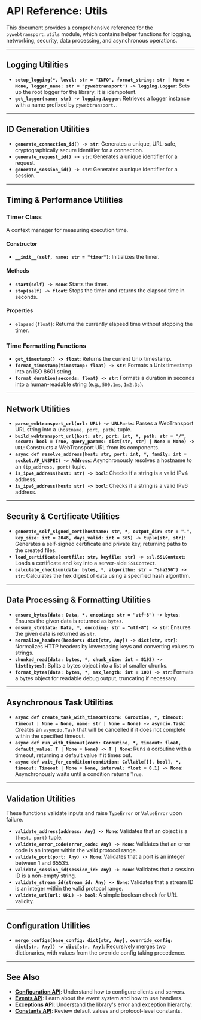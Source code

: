 # API Reference: Utils

This document provides a comprehensive reference for the `pywebtransport.utils` module, which contains helper functions for logging, networking, security, data processing, and asynchronous operations.

---

## Logging Utilities

- **`setup_logging(*, level: str = "INFO", format_string: str | None = None, logger_name: str = "pywebtransport") -> logging.Logger`**: Sets up the root logger for the library. It is idempotent.
- **`get_logger(name: str) -> logging.Logger`**: Retrieves a logger instance with a name prefixed by `pywebtransport.`.

---

## ID Generation Utilities

- **`generate_connection_id() -> str`**: Generates a unique, URL-safe, cryptographically secure identifier for a connection.
- **`generate_request_id() -> str`**: Generates a unique identifier for a request.
- **`generate_session_id() -> str`**: Generates a unique identifier for a session.

---

## Timing & Performance Utilities

### Timer Class

A context manager for measuring execution time.

#### Constructor

- **`__init__(self, name: str = "timer")`**: Initializes the timer.

#### Methods

- **`start(self) -> None`**: Starts the timer.
- **`stop(self) -> float`**: Stops the timer and returns the elapsed time in seconds.

#### Properties

- `elapsed` (`float`): Returns the currently elapsed time without stopping the timer.

### Time Formatting Functions

- **`get_timestamp() -> float`**: Returns the current Unix timestamp.
- **`format_timestamp(timestamp: float) -> str`**: Formats a Unix timestamp into an ISO 8601 string.
- **`format_duration(seconds: float) -> str`**: Formats a duration in seconds into a human-readable string (e.g., `500.1ms`, `1m2.3s`).

---

## Network Utilities

- **`parse_webtransport_url(url: URL) -> URLParts`**: Parses a WebTransport URL string into a `(hostname, port, path)` tuple.
- **`build_webtransport_url(host: str, port: int, *, path: str = "/", secure: bool = True, query_params: dict[str, str] | None = None) -> URL`**: Constructs a WebTransport URL from its components.
- **`async def resolve_address(host: str, port: int, *, family: int = socket.AF_UNSPEC) -> Address`**: Asynchronously resolves a hostname to an `(ip_address, port)` tuple.
- **`is_ipv4_address(host: str) -> bool`**: Checks if a string is a valid IPv4 address.
- **`is_ipv6_address(host: str) -> bool`**: Checks if a string is a valid IPv6 address.

---

## Security & Certificate Utilities

- **`generate_self_signed_cert(hostname: str, *, output_dir: str = ".", key_size: int = 2048, days_valid: int = 365) -> tuple[str, str]`**: Generates a self-signed certificate and private key, returning paths to the created files.
- **`load_certificate(certfile: str, keyfile: str) -> ssl.SSLContext`**: Loads a certificate and key into a server-side `SSLContext`.
- **`calculate_checksum(data: bytes, *, algorithm: str = "sha256") -> str`**: Calculates the hex digest of data using a specified hash algorithm.

---

## Data Processing & Formatting Utilities

- **`ensure_bytes(data: Data, *, encoding: str = "utf-8") -> bytes`**: Ensures the given data is returned as `bytes`.
- **`ensure_str(data: Data, *, encoding: str = "utf-8") -> str`**: Ensures the given data is returned as `str`.
- **`normalize_headers(headers: dict[str, Any]) -> dict[str, str]`**: Normalizes HTTP headers by lowercasing keys and converting values to strings.
- **`chunked_read(data: bytes, *, chunk_size: int = 8192) -> list[bytes]`**: Splits a bytes object into a list of smaller chunks.
- **`format_bytes(data: bytes, *, max_length: int = 100) -> str`**: Formats a bytes object for readable debug output, truncating if necessary.

---

## Asynchronous Task Utilities

- **`async def create_task_with_timeout(coro: Coroutine, *, timeout: Timeout | None = None, name: str | None = None) -> asyncio.Task`**: Creates an `asyncio.Task` that will be cancelled if it does not complete within the specified timeout.
- **`async def run_with_timeout(coro: Coroutine, *, timeout: float, default_value: T | None = None) -> T | None`**: Runs a coroutine with a timeout, returning a default value if it times out.
- **`async def wait_for_condition(condition: Callable[[], bool], *, timeout: Timeout | None = None, interval: float = 0.1) -> None`**: Asynchronously waits until a condition returns `True`.

---

## Validation Utilities

These functions validate inputs and raise `TypeError` or `ValueError` upon failure.

- **`validate_address(address: Any) -> None`**: Validates that an object is a `(host, port)` tuple.
- **`validate_error_code(error_code: Any) -> None`**: Validates that an error code is an integer within the valid protocol range.
- **`validate_port(port: Any) -> None`**: Validates that a port is an integer between 1 and 65535.
- **`validate_session_id(session_id: Any) -> None`**: Validates that a session ID is a non-empty string.
- **`validate_stream_id(stream_id: Any) -> None`**: Validates that a stream ID is an integer within the valid protocol range.
- **`validate_url(url: URL) -> bool`**: A simple boolean check for URL validity.

---

## Configuration Utilities

- **`merge_configs(base_config: dict[str, Any], override_config: dict[str, Any]) -> dict[str, Any]`**: Recursively merges two dictionaries, with values from the override config taking precedence.

---

## See Also

- **[Configuration API](config.md)**: Understand how to configure clients and servers.
- **[Events API](events.md)**: Learn about the event system and how to use handlers.
- **[Exceptions API](exceptions.md)**: Understand the library's error and exception hierarchy.
- **[Constants API](constants.md)**: Review default values and protocol-level constants.
